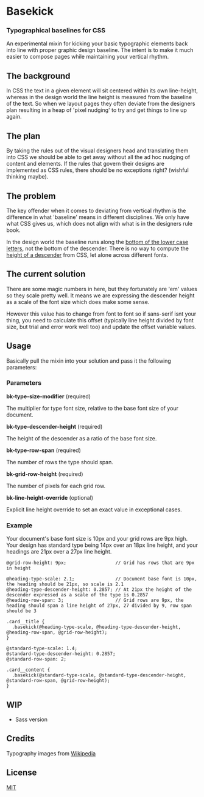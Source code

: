 # Basekick

### Typographical baselines for CSS

An experimental mixin for kicking your basic typographic elements back into line with proper graphic design baseline. The intent is to make it much easier to compose pages while maintaining your vertical rhythm.

## The background

In CSS the text in a given element will sit centered within its own line-height, whereas in the design world the line height is measured from the baseline of the text. So when we layout pages they often deviate from the designers plan resulting in a heap of 'pixel nudging' to try and get things to line up again.

## The plan

By taking the rules out of the visual designers head and translating them into CSS we should be able to get away without all the ad hoc nudging of content and elements. If the rules that govern their designs are implemented as CSS rules, there should be no exceptions right? (wishful thinking maybe).

## The problem

The key offender when it comes to deviating from vertical rhythm is the difference in what 'baseline' means in different disciplines. We only have what CSS gives us, which does not align with what is in the designers rule book.

In the design world the baseline runs along the [bottom of the lower case letters](http://upload.wikimedia.org/wikipedia/commons/thumb/3/39/Typography_Line_Terms.svg/2000px-Typography_Line_Terms.svg.png), not the bottom of the descender. There is no way to compute the [height of a descender](http://upload.wikimedia.org/wikipedia/commons/f/f6/Typographic_descenders.png) from CSS, let alone across different fonts.

## The current solution

There are some magic numbers in here, but they fortunately are 'em' values so they scale pretty well. It means we are expressing the descender height as a scale of the font size which does make some sense.

However this value has to change from font to font so if sans-serif isnt your thing, you need to calculate this offset (typically line height divided by font size, but trial and error work well too) and update the offset variable values.

## Usage

Basically pull the mixin into your solution and pass it the following parameters:

### Parameters

**bk-type-size-modifier** (required)

The multiplier for type font size, relative to the base font size of your document.

**bk-type-descender-height** (required)

The height of the descender as a ratio of the base font size.

**bk-type-row-span** (required)

The number of rows the type should span.

**bk-grid-row-height** (required)

The number of pixels for each grid row.

**bk-line-height-override** (optional)

Explicit line height override to set an exact value in exceptional cases.

### Example

Your document's base font size is 10px and your grid rows are 9px high. Your design has standard type being 14px over an 18px line height, and your headings are 21px over a 27px line height.

```Less
@grid-row-height: 9px;                  // Grid has rows that are 9px in height

@heading-type-scale: 2.1;               // Document base font is 10px, the heading should be 21px, so scale is 2.1
@heading-type-descender-height: 0.2857; // At 21px the height of the descender expressed as a scale of the type is 0.2857
@heading-row-span: 3;                   // Grid rows are 9px, the heading should span a line height of 27px, 27 divided by 9, row span should be 3

.card__title {
  .basekick(@heading-type-scale, @heading-type-descender-height, @heading-row-span, @grid-row-height);
}

@standard-type-scale: 1.4;
@standard-type-descender-height: 0.2857;
@standard-row-span: 2;

.card__content {
  .basekick(@standard-type-scale, @standard-type-descender-height, @standard-row-span, @grid-row-height);
}
```

## WIP

- Sass version

## Credits

Typography images from [Wikipedia](http://en.wikipedia.org)

## License

[MIT](http://mjt01.mit-license.org)